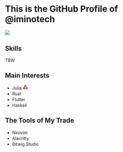 # This is the GitHub Profile of @iminotech

<img src= "https://img.shields.io/badge/loves-any%20kind%20of%20art-lightgreen">

## Skills

TBW

## Main Interests

+ Julia <img src="https://github.com/JuliaLang/julia-logo-graphics/blob/master/images/julia-dots.svg" width="16" height="16">
+ Rust <img src="https://cdn.worldvectorlogo.com/logos/rust.svg" width="16" height="16">
+ Flutter <img src="https://cdn.worldvectorlogo.com/logos/flutter-logo.svg" width="16" height="16">
+ Haskell <img src="https://cdn.worldvectorlogo.com/logos/haskell.svg" width="16" height="16">

## The Tools of My Trade
+ Neovim  <img src="https://github.com/neovim/neovim.github.io/blob/master/logos/neovim-mark.svg" width="16" height="16">
+ Alacritty <img src="https://upload.wikimedia.org/wikipedia/commons/9/90/Alacritty_logo.svg" width="16" height="16">
+ Bitwig Studio <img src="https://upload.wikimedia.org/wikipedia/commons/4/41/Antu_bitwig-studio.svg" width="16" height="16">
